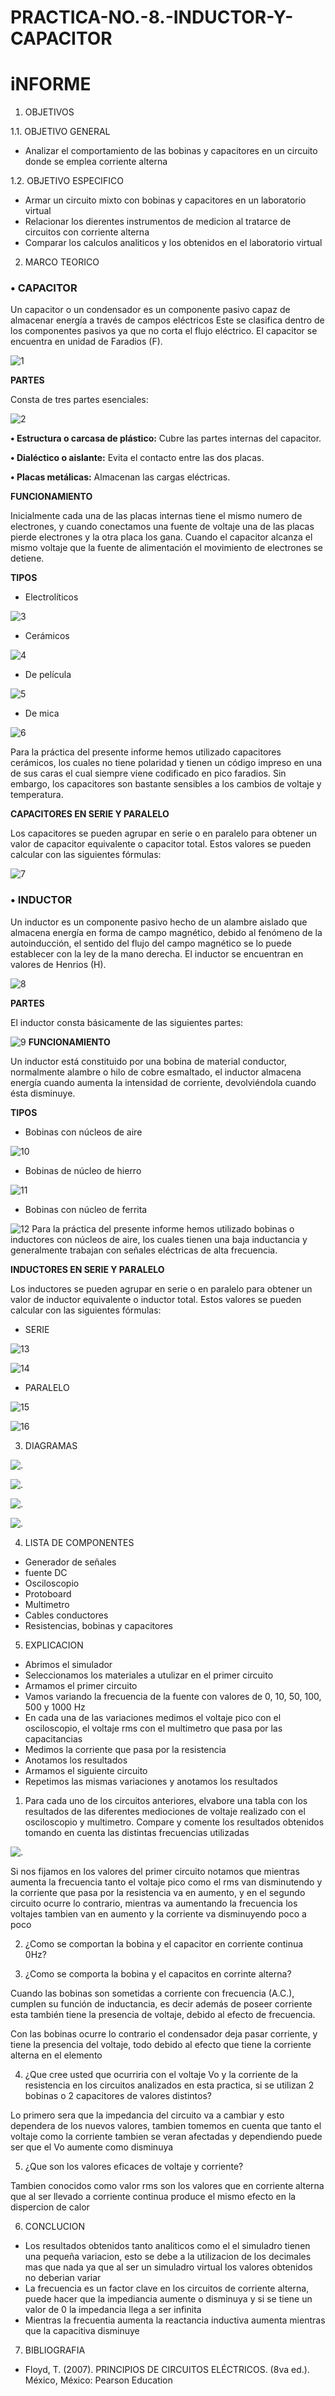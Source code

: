 # PRACTICA-NO.-8.-INDUCTOR-Y-CAPACITOR
# iNFORME

1. OBJETIVOS 

1.1. OBJETIVO GENERAL

- Analizar el comportamiento de las bobinas y capacitores en un circuito donde se emplea corriente alterna

 1.2. OBJETIVO ESPECIFICO

- Armar un circuito mixto con bobinas y capacitores en un laboratorio virtual
- Relacionar los dierentes instrumentos de medicion al tratarce de circuitos con corriente alterna
- Comparar los calculos analiticos y los obtenidos en el laboratorio virtual

2. MARCO TEORICO

### **• CAPACITOR** 

Un capacitor o un condensador es un componente pasivo capaz de almacenar energía a través de campos eléctricos Este se clasifica dentro de los componentes pasivos ya que no corta el flujo eléctrico. El capacitor se encuentra en unidad de Faradios (F).

![1](https://user-images.githubusercontent.com/76446982/112590401-cbfcfa00-8dd0-11eb-85ea-fed25cd62a93.png)

**PARTES**

Consta de tres partes esenciales:

![2](https://user-images.githubusercontent.com/76446982/112590404-cef7ea80-8dd0-11eb-9862-5628560c03ac.png)

**• Estructura o carcasa de plástico:** Cubre las partes internas del capacitor.

**•	Dialéctico o aislante:** Evita el contacto entre las dos placas.

**•	Placas metálicas:** Almacenan las cargas eléctricas.

**FUNCIONAMIENTO**

Inicialmente cada una de las placas internas tiene el mismo numero de electrones, y cuando conectamos una fuente de voltaje una de las placas pierde electrones y la otra placa los gana. Cuando el capacitor alcanza el mismo voltaje que la fuente de alimentación el movimiento de electrones se detiene.

**TIPOS**

* Electrolíticos

![3](https://user-images.githubusercontent.com/76446982/112590408-d0291780-8dd0-11eb-843a-e394b723df42.png)

* Cerámicos


![4](https://user-images.githubusercontent.com/76446982/112590410-d15a4480-8dd0-11eb-802c-b4dddb3b2cb1.png)

* De película

![5](https://user-images.githubusercontent.com/76446982/112590420-d3bc9e80-8dd0-11eb-87f8-26f72aef4949.png)
* De  mica

![6](https://user-images.githubusercontent.com/76446982/112590424-d4edcb80-8dd0-11eb-9448-c1632c72b734.png)

Para la práctica del presente informe hemos utilizado capacitores cerámicos, los cuales no tiene polaridad y tienen un código impreso en una de sus caras el cual siempre viene codificado en pico faradios. Sin embargo, los capacitores son bastante sensibles a los cambios de voltaje y temperatura.

**CAPACITORES EN SERIE Y PARALELO**

Los capacitores se pueden agrupar en serie o en paralelo para obtener un valor de capacitor equivalente o capacitor total. Estos valores se pueden calcular con las siguientes fórmulas:

![7](https://user-images.githubusercontent.com/76446982/112590427-d61ef880-8dd0-11eb-93db-2a36cedd71ad.png)
### **• INDUCTOR**

Un inductor es un componente pasivo hecho de un alambre aislado que almacena energía en forma de campo magnético, debido al fenómeno de la autoinducción, el sentido del flujo del campo magnético se lo puede establecer con la ley de la mano derecha. El inductor se encuentran en valores de Henrios (H).


![8](https://user-images.githubusercontent.com/76446982/112590432-d6b78f00-8dd0-11eb-9d11-fa76c340ba14.png)

**PARTES**

El inductor consta básicamente de las siguientes partes: 

![9](https://user-images.githubusercontent.com/76446982/112590438-d7502580-8dd0-11eb-931f-8892080de569.png)
**FUNCIONAMIENTO**

Un inductor está constituido por una bobina de material conductor,  normalmente alambre o hilo de cobre esmaltado, el inductor almacena energía cuando aumenta la intensidad de corriente, devolviéndola cuando ésta disminuye. 

**TIPOS**

* Bobinas con núcleos de aire

![10](https://user-images.githubusercontent.com/76446982/112590442-d9b27f80-8dd0-11eb-9d52-f8149ea25ea2.png)
* Bobinas de núcleo de hierro

![11](https://user-images.githubusercontent.com/76446982/112590445-dae3ac80-8dd0-11eb-933b-11d79f119f76.png)
* Bobinas con núcleo de ferrita

![12](https://user-images.githubusercontent.com/76446982/112590455-dd460680-8dd0-11eb-9031-364cdd170ee3.png)
Para la práctica del presente informe hemos utilizado bobinas o inductores con núcleos de aire, los cuales tienen una baja inductancia y generalmente trabajan con señales eléctricas de alta frecuencia.

**INDUCTORES EN SERIE Y PARALELO**

Los inductores se pueden agrupar en serie o en paralelo para obtener un valor de inductor equivalente o inductor total. Estos valores se pueden calcular con las siguientes fórmulas:

* SERIE 

![13](https://user-images.githubusercontent.com/76446982/112590458-de773380-8dd0-11eb-9811-fbb3a7c04099.png)

![14](https://user-images.githubusercontent.com/76446982/112590461-dfa86080-8dd0-11eb-95f4-c24c01ab6180.png)
* PARALELO

![15](https://user-images.githubusercontent.com/76446982/112590466-e040f700-8dd0-11eb-84a6-f0d8e9e3e848.png)

![16](https://user-images.githubusercontent.com/76446982/112590471-e0d98d80-8dd0-11eb-9c26-4ad20fc1edca.png)

3. DIAGRAMAS

![.](IMG/D1.png)

![.](IMG/D2.png)

![.](IMG/c1.png)

![.](IMG/c2.png)

4. LISTA DE COMPONENTES

- Generador de señales
- fuente DC
- Osciloscopio
- Protoboard
- Multimetro
- Cables conductores
- Resistencias, bobinas y capacitores

5. EXPLICACION 

- Abrimos el simulador
- Seleccionamos los materiales a utulizar en el primer circuito
- Armamos el primer circuito 
- Vamos variando la frecuencia de la fuente con valores de 0, 10, 50, 100, 500 y 1000 Hz
- En cada una de las variaciones medimos el voltaje pico con el osciloscopio, el voltaje rms con el multimetro que pasa por las capacitancias
- Medimos la corriente que pasa por la resistencia
- Anotamos los resultados 
- Armamos el siguiente circuito
- Repetimos las mismas variaciones y anotamos los resultados 
1. Para cada uno de los circuitos anteriores, elvabore una tabla con los resultados de las diferentes mediociones de voltaje realizado con el osciloscopio y multimetro. Compare y comente los resultados obtenidos tomando en cuenta las distintas frecuencias utilizadas

![.](IMG/T11.png)


Si nos fijamos en los valores del primer circuito notamos que mientras aumenta la frecuencia  tanto el voltaje pico como el rms van disminutendo y la corriente que pasa por la resistencia va en  aumento, y  en el segundo circuito ocurre lo contrario, mientras va aumentando la frecuencia los voltajes tambien van en aumento y la corriente va disminuyendo poco a poco

2. ¿Como se comportan la bobina y el capacitor en corriente continua 0Hz?



3. ¿Como se comporta la bobina y el capacitos en corrinte alterna?

Cuando las bobinas son sometidas a corriente con frecuencia (A.C.), cumplen su función de inductancia, es decir además de poseer corriente esta también tiene la presencia de voltaje, debido al efecto de frecuencia.

Con las bobinas ocurre lo contrario el condensador deja pasar corriente, y tiene la presencia del voltaje, todo debido al efecto que tiene la corriente alterna en el elemento

4. ¿Que cree usted que ocurriria con el voltaje Vo y la corriente de la resistencia en los circuitos analizados en esta practica, si se utilizan 2 bobinas o 2 capacitores de valores distintos?

Lo primero sera que la impedancia del circuito va a cambiar y esto dependera de los nuevos valores, tambien tomemos en cuenta que tanto el voltaje como la corriente tambien se veran afectadas y dependiendo puede ser que el Vo aumente como disminuya

5. ¿Que son los valores eficaces de voltaje y corriente?

Tambien conocidos como valor rms son los valores que en corriente alterna que al ser llevado a corriente continua produce el mismo efecto en la dispercion de calor

6. CONCLUCION

- Los resultados obtenidos tanto analiticos como el el simuladro tienen una pequeña variacion, esto se debe a la utilizacion de los decimales mas que nada ya que al ser un simuladro virtual los valores obtenidos no deberian variar
- La frecuencia es un factor clave en los circuitos de corriente alterna, puede hacer que la impediancia aumente o disminuya y si se tiene un valor de 0 la impedancia llega a ser infinita
- Mientras la frecuentia aumenta la reactancia inductiva aumenta mientras que la capacitiva disminuye

7. BIBLIOGRAFIA

- Floyd, T. (2007). PRINCIPIOS DE CIRCUITOS ELÉCTRICOS. (8va ed.). México, México: Pearson Education
